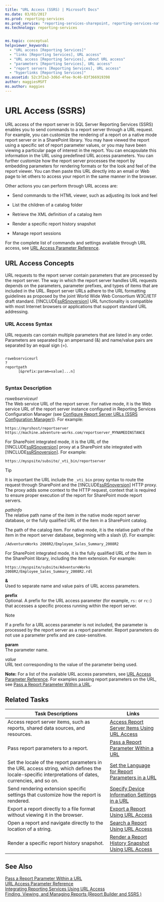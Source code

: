 ```yaml
---
title: "URL Access (SSRS) | Microsoft Docs"
ms.date: 03/03/2017
ms.prod: reporting-services
ms.prod_service: "reporting-services-sharepoint, reporting-services-native"
ms.technology: reporting-services


ms.topic: conceptual
helpviewer_keywords: 
  - "URL access [Reporting Services]"
  - "links [Reporting Services], URL access"
  - "URL access [Reporting Services], about URL access"
  - "parameters [Reporting Services], URL access"
  - "report servers [Reporting Services], URL access"
  - "hyperlinks [Reporting Services]"
ms.assetid: 52c3f2a3-3d6d-4fee-9c46-83f366919398
author: maggiesMSFT
ms.author: maggies
---
```

# URL Access (SSRS)
  URL access of the report server in SQL Server Reporting Services (SSRS) enables you to send commands to a report server through a URL request. For example, you can customize the rendering of a report on a native mode report server or in a SharePoint library. You may have viewed the report using a specific set of report parameter values, or you may have been viewing a particular page of interest in the report. You can encapsulate this information in the URL using predefined URL access parameters. You can further customize how the report server processes the report by embedding parameters for rendering formats or for the look and feel of the report viewer. You can then paste this URL directly into an email or Web page to let others to access your report in the same manner in the browser.  
  
 Other actions you can perform through URL access are:  
  
-   Send commands to the HTML viewer, such as adjusting its look and feel  
  
-   List the children of a catalog folder  
  
-   Retrieve the XML definition of a catalog item  
  
-   Render a specific report history snapshot  
  
-   Manage report sessions  
  
 For the complete list of commands and settings available through URL access, see [URL Access Parameter Reference](../reporting-services/url-access-parameter-reference.md).  
  
## URL Access Concepts  
 URL requests to the report server contain parameters that are processed by the report server. The way in which the report server handles URL requests depends on the parameters, parameter prefixes, and types of items that are included in the URL. Report server URLs adhere to the URL formatting guidelines as proposed by the joint World Wide Web Consortium W3C/IETF draft standard. [!INCLUDE[ssRSnoversion](../includes/ssrsnoversion-md.md)] URL functionality is compatible with most Internet browsers or applications that support standard URL addressing.  
  
### URL Access Syntax  
 URL requests can contain multiple parameters that are listed in any order. Parameters are separated by an ampersand (&) and name/value pairs are separated by an equal sign (=).  
  
```  
  
rswebserviceurl  
?  
reportpath  
      [&prefix:param=value]...n]  
  
```  
  
### Syntax Description  
 *rswebserviceurl*  
 The Web service URL of the report server. For native mode, it is the Web service URL of the report server instance configured in Reporting Services Configuration Manager (see [Configure Report Server URLs  &#40;SSRS Configuration Manager&#41;](../reporting-services/install-windows/configure-report-server-urls-ssrs-configuration-manager.md)). For example:  
  
```  
https://myrshost/reportserver  
https://machine.adventure-works.com/reportserver_MYNAMEDINSTANCE  
```  
  
 For SharePoint integrated mode, it is the URL of the [!INCLUDE[ssRSnoversion](../includes/ssrsnoversion-md.md)] proxy at a SharePoint site integrated with [!INCLUDE[ssRSnoversion](../includes/ssrsnoversion-md.md)]. For example:  
  
```  
https://myspsite/subsite/_vti_bin/reportserver  
```  
  
> [!TIP]  
>  It is important the URL include the `_vti_bin` proxy syntax to route the request through SharePoint and the [!INCLUDE[ssRSnoversion](../includes/ssrsnoversion-md.md)] HTTP proxy. The proxy adds some context to the HTTP request, context that is required to ensure proper execution of the report for SharePoint mode report servers.  
  
 *pathinfo*  
 The relative path name of the item in the native mode report server database, or the fully qualified URL of the item in a SharePoint catalog.  
  
 The path of the catalog item. For native mode, it is the relative path of the item in the report server database, beginning with a slash (**/**). For example:  
  
```  
/AdventureWorks 2008R2/Employee_Sales_Summary_2008R2  
```  
  
 For SharePoint integrated mode, it is the fully qualified URL of the item in the SharePoint library, including the item extension. For example:  
  
```  
https://myspsite/subsite/AdventureWorks 2008R2/Employee_Sales_Summary_2008R2.rdl  
```  
  
 **&**  
 Used to separate name and value pairs of URL access parameters.  
  
 **prefix**  
 Optional. A prefix for the URL access parameter (for example, `rs:` or `rc:`) that accesses a specific process running within the report server.  
  
> [!NOTE]  
>  If a prefix for a URL access parameter is not included, the parameter is processed by the report server as a report parameter. Report parameters do not use a parameter prefix and are case-sensitive.  
  
 **param**  
 The parameter name.  
  
 *value*  
 URL text corresponding to the value of the parameter being used.  
  
 **Note:** For a list of the available URL access parameters, see [URL Access Parameter Reference](../reporting-services/url-access-parameter-reference.md). For examples passing report parameters on the URL, see [Pass a Report Parameter Within a URL](../reporting-services/pass-a-report-parameter-within-a-url.md).  
  
## Related Tasks  
  
|Task Descriptions|Links|  
|-----------------------|-----------|  
|Access report server items, such as reports, shared data sources, and resources.|[Access Report Server Items Using URL Access](../reporting-services/access-report-server-items-using-url-access.md)|  
|Pass report parameters to a report.|[Pass a Report Parameter Within a URL](../reporting-services/pass-a-report-parameter-within-a-url.md)|  
|Set the locale of the report parameters in the URL access string, which defines the locale-specific interpretations of dates, currencies, and so on.|[Set the Language for Report Parameters in a URL](../reporting-services/set-the-language-for-report-parameters-in-a-url.md)|  
|Send rendering extension specific settings that customize how the report is rendered.|[Specify Device Information Settings in a URL](../reporting-services/specify-device-information-settings-in-a-url.md)|  
|Export a report directly to a file format without viewing it in the browser.|[Export a Report Using URL Access](../reporting-services/export-a-report-using-url-access.md)|  
|Open a report and navigate directly to the location of a string.|[Search a Report Using URL Access](../reporting-services/search-a-report-using-url-access.md)|  
|Render a specific report history snapshot.|[Render a Report History Snapshot Using URL Access](../reporting-services/render-a-report-history-snapshot-using-url-access.md)|  
  
## See Also  
 [Pass a Report Parameter Within a URL](../reporting-services/pass-a-report-parameter-within-a-url.md)   
 [URL Access Parameter Reference](../reporting-services/url-access-parameter-reference.md)   
 [Integrating Reporting Services Using URL Access](../reporting-services/application-integration/integrating-reporting-services-using-url-access.md)   
 [Finding, Viewing, and Managing Reports &#40;Report Builder and SSRS &#41;](../reporting-services/report-builder/finding-viewing-and-managing-reports-report-builder-and-ssrs.md)  
  
  
